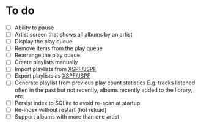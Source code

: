 # To do

 * [ ] Ability to pause
 * [ ] Artist screen that shows all albums by an artist
 * [ ] Display the play queue
 * [ ] Remove items from the play queue
 * [ ] Rearrange the play queue
 * [ ] Create playlists manually
 * [ ] Import playlists from [XSPF/JSPF][xspf]
 * [ ] Export playlists as [XSPF/JSPF][xspf]
 * [ ] Generate playlist from previous play count statistics
       E.g. tracks listened often in the past but not recently,
       albums recently added to the library, etc.
 * [ ] Persist index to SQLite to avoid re-scan at startup
 * [ ] Re-index without restart (hot reload)
 * [ ] Support albums with more than one artist

[xspf]: https://xspf.org/jspf/
